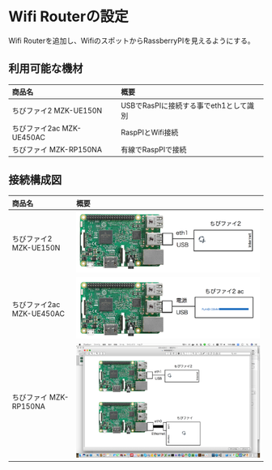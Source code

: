 # Wifi Routerの設定

Wifi Routerを追加し、WifiのスポットからRassberryPIを見えるようにする。

## 利用可能な機材

|商品名|概要|
|:--|:--|
|ちびファイ2 MZK-UE150N|USBでRasPIに接続する事でeth1として識別|
|ちびファイ2ac MZK-UE450AC|RaspPIとWifi接続|
|ちびファイ MZK-RP150NA|有線でRaspPIで接続|

## 接続構成図

|商品名|概要|
|:--|:--|
|ちびファイ2 MZK-UE150N|![](/img/dev/pi/chibi001.png)|
|ちびファイ2ac MZK-UE450AC|![](/img/dev/pi/chibi003.png)|
|ちびファイ MZK-RP150NA|![](/img/dev/pi/chibi002.png)|